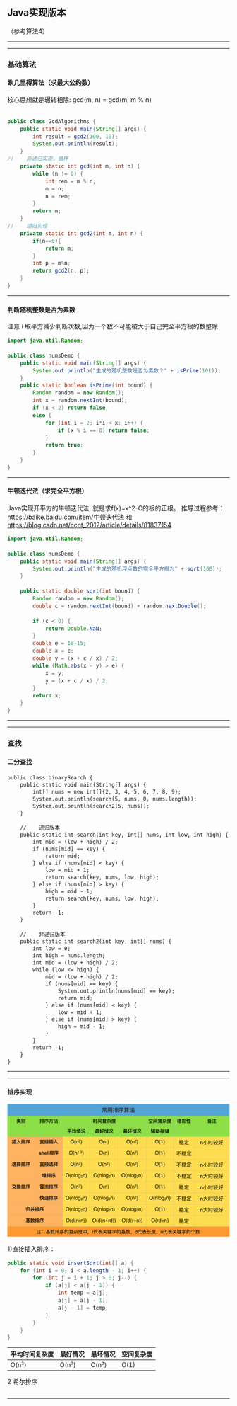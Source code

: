 ## Java实现版本
（参考算法4）

---
---
### 基础算法
#### 欧几里得算法（求最大公约数）

核心思想就是辗转相除: gcd(m, n) = gcd(m, m % n)
```java

public class GcdAlgorithms {
    public static void main(String[] args) {
        int result = gcd2(100, 10);
        System.out.println(result);
    }
//    非递归实现，循环
    private static int gcd(int m, int n) {
        while (n != 0) {
            int rem = m % n;
            m = n;
            n = rem;
        }
        return m;
    }
//    递归实现
    private static int gcd2(int m, int n) {
        if(n==0){
            return m;
        }
        int p = m%n;
        return gcd2(n, p);
    }
}
```
---

#### 判断随机整数是否为素数

注意 i 取平方减少判断次数,因为一个数不可能被大于自己完全平方根的数整除
```java
import java.util.Random;

public class numsDemo {
    public static void main(String[] args) {
        System.out.println("生成的随机整数是否为素数？" + isPrime(101));
    }
    public static boolean isPrime(int bound) {
        Random random = new Random();
        int x = random.nextInt(bound);
        if (x < 2) return false;
        else {
            for (int i = 2; i*i < x; i++) {
                if (x % i == 0) return false;
            }
            return true;
        }
    }
}
```
---
#### 牛顿迭代法（求完全平方根）
Java实现开平方的牛顿迭代法. 就是求f(x)=x^2-C的根的正根。
推导过程参考：
https://baike.baidu.com/item/牛顿迭代法
和
https://blog.csdn.net/ccnt_2012/article/details/81837154
```java
import java.util.Random;

public class numsDemo {
    public static void main(String[] args) {
        System.out.println("生成的随机浮点数的完全平方根为" + sqrt(100));
    }

    public static double sqrt(int bound) {
        Random random = new Random();
        double c = random.nextInt(bound) + random.nextDouble();

        if (c < 0) {
            return Double.NaN;
        }
        double e = 1e-15;
        double x = c;
        double y = (x + c / x) / 2;
        while (Math.abs(x - y) > e) {
            x = y;
            y = (x + c / x) / 2;
        }
        return x;
    }
}
```

---
---

### 查找
#### 二分查找
```
public class binarySearch {
    public static void main(String[] args) {
        int[] nums = new int[]{2, 3, 4, 5, 6, 7, 8, 9};
        System.out.println(search(5, nums, 0, nums.length));
        System.out.println(search2(5, nums));
    }

    //    递归版本
    public static int search(int key, int[] nums, int low, int high) {
        int mid = (low + high) / 2;
        if (nums[mid] == key) {
            return mid;
        } else if (nums[mid] < key) {
            low = mid + 1;
            return search(key, nums, low, high);
        } else if (nums[mid] > key) {
            high = mid - 1;
            return search(key, nums, low, high);
        }
        return -1;
    }

    //    非递归版本
    public static int search2(int key, int[] nums) {
        int low = 0;
        int high = nums.length;
        int mid = (low + high) / 2;
        while (low <= high) {
            mid = (low + high) / 2;
            if (nums[mid] == key) {
                System.out.println(nums[mid] == key);
                return mid;
            } else if (nums[mid] < key) {
                low = mid + 1;
            } else if (nums[mid] > key) {
                high = mid - 1;
            }
        }
        return -1;
    }
}
```

---
---

#### 排序实现

<div align="center"> <img src="./pic/sort.png"/> </div>

1)直接插入排序：
```java
public static void insertSort(int[] a) {
    for (int i = 0; i < a.length - 1; i++) {
        for (int j = i + 1; j > 0; j--) {
            if (a[j] < a[j - 1]) {
                int temp = a[j];
                a[j] = a[j - 1];
                a[j - 1] = temp;
            }
        }
    }
}
```

|  平均时间复杂度 |最好情况|最坏情况|空间复杂度|
|---|---|---|---|
|O(n²)|O(n²) |O(n²) |O(1) |

2 希尔排序

```java

```


---

